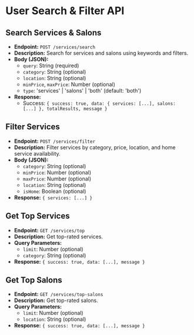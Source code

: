 # User Search & Filter API

## Search Services & Salons
- **Endpoint:** `POST /services/search`
- **Description:** Search for services and salons using keywords and filters.
- **Body (JSON):**
  - `query`: String (required)
  - `category`: String (optional)
  - `location`: String (optional)
  - `minPrice`, `maxPrice`: Number (optional)
  - `type`: 'services' | 'salons' | 'both' (default: 'both')
- **Response:**
  - Success: `{ success: true, data: { services: [...], salons: [...] }, totalResults, message }`

## Filter Services
- **Endpoint:** `POST /services/filter`
- **Description:** Filter services by category, price, location, and home service availability.
- **Body (JSON):**
  - `category`: String (optional)
  - `minPrice`: Number (optional)
  - `maxPrice`: Number (optional)
  - `location`: String (optional)
  - `isHome`: Boolean (optional)
- **Response:** `{ services: [...] }`

## Get Top Services
- **Endpoint:** `GET /services/top`
- **Description:** Get top-rated services.
- **Query Parameters:**
  - `limit`: Number (optional)
  - `category`: String (optional)
- **Response:** `{ success: true, data: [...], message }`

## Get Top Salons
- **Endpoint:** `GET /services/top-salons`
- **Description:** Get top-rated salons.
- **Query Parameters:**
  - `limit`: Number (optional)
  - `location`: String (optional)
- **Response:** `{ success: true, data: [...], message }`
